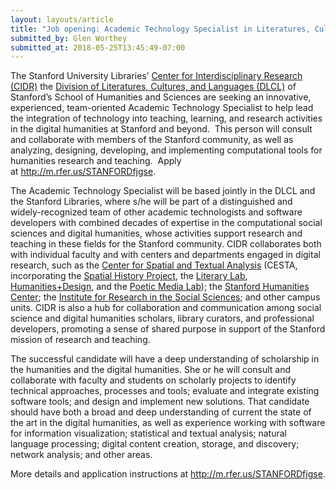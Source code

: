 ```yaml
---
layout: layouts/article
title: "Job opening: Academic Technology Specialist in Literatures, Cultures, and Languages"
submitted_by: Glen Worthey
submitted_at: 2018-05-25T13:45:49-07:00
---
```


The Stanford University Libraries’ [Center for Interdisciplinary Research (CIDR)](http://cidr.stanford.edu) the [Division of Literatures, Cultures, and Languages (DLCL)](https://dlcl.stanford.edu/) of Stanford’s School of Humanities and Sciences are seeking an innovative, experienced, team-oriented Academic Technology Specialist to help lead the integration of technology into teaching, learning, and research activities in the digital humanities at Stanford and beyond.  This person will consult and collaborate with members of the Stanford community, as well as analyzing, designing, developing, and implementing computational tools for humanities research and teaching.  Apply at <http://m.rfer.us/STANFORDfjgse>.


The Academic Technology Specialist will be based jointly in the DLCL and the Stanford Libraries, where s/he will be part of a distinguished and widely-recognized team of other academic technologists and software developers with combined decades of expertise in the computational social sciences and digital humanities, whose activities support research and teaching in these fields for the Stanford community. CIDR collaborates both with individual faculty and with centers and departments engaged in digital research, such as the [Center for Spatial and Textual Analysis](http://cesta.stanford.edu) (CESTA, incorporating the [Spatial History Project](http://spatialhistory.stanford.edu), the [Literary Lab](http://litlab.stanford.edu), [Humanities+Design](http://hdlab.stanford.edu/), and the [Poetic Media Lab](https://poeticmedia.stanford.edu/)); the [Stanford Humanities Center](http://shc.stanford.edu); the [Institute for Research in the Social Sciences](http://iriss.stanford.edu); and other campus units. CIDR is also a hub for collaboration and communication among social science and digital humanities scholars, library curators, and professional developers, promoting a sense of shared purpose in support of the Stanford mission of research and teaching.


The successful candidate will have a deep understanding of scholarship in the humanities and the digital humanities. She or he will consult and collaborate with faculty and students on scholarly projects to identify technical approaches, processes and tools; evaluate and integrate existing software tools; and design and implement new solutions. That candidate should have both a broad and deep understanding of current the state of the art in the digital humanities, as well as experience working with software for information visualization; statistical and textual analysis; natural language processing; digital content creation, storage, and discovery; network analysis; and other areas.


More details and application instructions at <http://m.rfer.us/STANFORDfjgse>.


 
